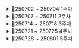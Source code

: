 <details> 
   <summary>📌250702 ~ 250704 1주차</summary>

<details> 
   <summary>250702 파이썬 1일차</summary> 

   - **✅ Situation** – 상황

   ***변수, 연산자, 데이터타입(자료의 형태)에 대한 학습***

   - **✅ Task** – 과제
   아래 내용 관련 문제들 주말에 공부하기
   
           1. 연산자 사용 중 실제 오류가 생길 수 있는 부분
               - ( ) 괄호로 우선 연산해야 하는 것들을 꼭 묶기
           2. 얕은복사 / 깊은복사 (원본 훼손되면 안되는 경우 주의하기)
           3. 컨테이너 자료형 중 매핑형
        
   - **✅ Action** – 행동
   학습 내용 복습하기
   
           1. 고정 소수점(Fixed Point)과 부동 소수점(Floating Point)
           2. 문자열 이스케이프 (\역슬래시)
           3. 논리연산 (우선순위 not > and > or)
           4. 컨테이너 자료형 중 시퀀스 형(list, tuple, range)
           5. 공통 연산자 (가변형 타입, 불가변형 타입 모두 동일하게 사용할 수 있는 연산자)
   
   - **✅ Result** – 결과
   아래 내용을 이해함
   
           1. 동등비교연산(자료형, 값) / 완전항등연산(주소, 자료형, 값)
           2. 단락평가(Short Circuit Evalution) - 하나면 참이면 어차피 참이기 때문에 거기서 평가를 멈춤
           3. 가변형 타입(list) vs 불가변형 타입(tuple, range)
</details>

<details> 
   <summary>250703 파이썬 2일차</summary> 

- **✅ Situation** – 상황

***제어문[조건문, 반복문(while)]에 대한 학습***

- **✅ Task** – 과제
아래 내용 관련 문제들 주말에 공부하기

        1. 조건문, 반복문에서 '가독성(짧은 줄), 실행시간 짧게, 메모리 적게' 할 수 있는 코드 작성
        2. 순서도 작성하는 방법 연습하기 (https://app.code2flow.com/)(https://draw.io)
        
- **✅ Action** – 행동
학습 내용 복습하기

        1. 간단한 if문, 다중 조건문
        2. while 문
        3. match~case문
            - ' _ ' (언더바)는 와일드카드라고 부르고 앞에 조건들을 제외한 모든 것을 포함
            - ' | ' (OR)은 또는을 의미. 둘 중에 하나라도 만족하면 참
            - ' * ' (별)은 앞에 값을 제외하고 나머지 요소들을 모두 저장하는 변수(패킹) 앞에 붙임

  - match~case문
  ```
  match 변수 or 값:
     case 값:
        실행문
  ```

- **✅ Result** – 결과
아래 내용을 이해함

        1. flag 변수 - 여러개의 조건문들이 하나의 상황에 의해서 함께 제어되어야 하는 경우
        2. := (왈러스 오퍼레이터, 바다코끼리 연산자) - 할당과 리턴을 동시에 하게 해줍니다.
  </details>

<details> 
   <summary>250704 파이썬 3일차</summary> 

<u>개인사정으로 독학</u>
- 파이썬 기초 2 제어문 ~ 기초 3 데코레이터
 </details>
 
</details>


<details> 
   <summary>📌250707 ~ 250711 2주차</summary>
<details> 
   <summary>250707 파이썬 4일차</summary> 

- **✅ Situation** – 상황
  
    ***함수, 문자열 출력, 정규식에 대한 학습***

- **✅ Task** – 과제
익숙하지 않은 내용 공부하기

        1. 정규식(Regular Expression)
            1. match()
            2. search()
            3. findall()
            4. finditer()
            - 정규식 패턴 찾기 사이트: https://regex101.com/
        
- **✅ Action** – 행동
학습 내용 복습하기

        1. List Comprehension
        - 기존 List를 사용해서 간단히 다른 리스트를 만드는 기법
        - [(변수에 적용할 수식) for (변수) in (for문이 돌아가는 범위)]
        2. 문자열 메소드
            1. split()
            2. replace()
            3. strip()
            4. join()
            5. format()

- **✅ Result** – 결과
아래 내용을 배움

        1. p = re.compile(r"^happy", re.I)
            - 정규식에는 raw string 표기를 습관적으로 붙여주기
        2. join은 split과 반대로 iterable 객체를 string으로 만들어줌
        3. re.sub()
            - 위치를 소괄호로 분리해서 1부터 순서대로 끊어서 부르는 그루핑과 연계해서많이 사용
</details>

<details> 
   <summary>250708 파이썬 5일차</summary> 

- **✅ Situation** – 상황

  ***모듈, 패키지, 클래스 기초에 대한 학습***

- **✅ Task** – 과제
아래 내용 관련 문제들 주말에 공부하기

        1. 예외 응용 하기
        
- **✅ Action** – 행동
학습 내용 복습하기

        1. 예외처리
            try:
            예외가 발생할 가능성이 있는 코드
            except:
            예외가 발생할 때 실행할 코드
            else:
            잘 실행되면 실행할 코드
            finally:
            되든 안되든 반드시 실행할 코드
        2. 코드를 작성하면서 발생할 수 있는 예외 처리 방법 2가지
            1. LBYL(Look Before You Leap)
            2. EAFP(It's Easier Ask Forgiveness Than Permission)
        3. 클래스 변수, 클래스 메서드, 인스턴스 변수, 인스턴스 메서드
        4. 예외처리시 하위예외를 먼저 작성하고 상위예외를 작성
        

- **✅ Result** – 결과
아래 내용을 배움

        1. 모듈명.변수 or 모듈명.함수() 정도까지로 import 해서 사용하는 것을 권장(어디 출신인지 안 쓰고도 해당 함수와 변수, 클래스를 불러올 수 있지만 권장안함)
        2. 객체 지향 언어와 절차 지향 언어의 차이
</details>

<details> 
   <summary>250709 파이썬 6일차</summary> 

- **Situation** – 상황
  
  ***클래스에 대한 심층 학습***

- **Task** – 과제
궁금한 부분 질문하거나 직접 해결하기

        1. 클래스 변수에 다차원 리스트(중첩 리스트) 사용했을 때 인스턴스 변수만 변경하고 싶어도 원본이 훼손됨
            - 원인 : 클래스 변수의 다차원(중첩) 리스트 객체는 모든 인스턴스가 공유하기 때문
            - 해결방법 : 깊은 복사(deepcopy)
    ```
        class Car:
        color_template = ['white', 'black', ['blue', 'silver']]

        def __init__(self, model, displacement, is_domestic):
            self.model = model
            self.displacement = displacement
            self.is_domestic = is_domestic
            import copy
            self.color = copy.deepcopy(Car.color_template)
    ```
        
- **Action** – 행동
학습 내용 복습하기

        1. 생략 가능한 정보는 디폴트 파라미터에 작성한다
        즉 꼭 입력이 필요한 정보는 디폴트 값을 주지 않는다
    ```
        def __init__(self, account, name, password, balance=0)
    ```
        2. int, bool, str, float, list, tuple, range 등 파이썬 자체 제공 클래스 외에도 사용자가 직접 새로운 클래스 만들 수 있음
        (함수도 클래스로 정의되어 있음, 파이썬은 클래스가 아닌 것이 없음)

        3. 부모클래스의 __init__()을 재사용, super() 사용해서 부모클래스 호출
    ```
        def __init__(self, is_tuned: bool = False, *args, **kwargs):
            super().__init__(*args, **kwargs)
    ```

        4. @property : 동작(함수)를 값(변수)처럼 사용하게 하는 데코레이터
            @get_pw.setter : @ property 의 짝궁인 setter
    
        

- **Result** – 결과
아래 내용을 배움

        1. 맹글링 - 파이썬에서 은닉성을 변칙처럼 구현
        2. 오버로딩
            - 클래스 내의 하나의 메소드가 여러개의 기능을 처리
            - 파이썬은 오버로딩 x
            - 연산자 오버로딩이라고 매직 메소드를 이용해서 눈속임
        3. 오버라이딩
             - 메소드를 재정의(덮어쓴다)
                - 메소드 뿐 아니라 속성도 오버라이팅
            - 부모한테 물려받은 메소드를 그대로 사용하지 않겠다는 의미
                - 자식 클래스에서 부모에게 있던 메소드를 고쳐쓰는 법
                - 상속이 되어야만 재정의 할 수 있다
                - 상속받은 메소드와 동일한 이름이어야 함
</details>

<details> 
   <summary>250710 데이터분석 1일차</summary> 

- **Situation** – 상황

    ***NumPy에 대한 학습***

- **Task** – 과제
궁금한 부분 질문하거나 직접 해결하기

        1. reshape
        배열의 총 원소 수는 그대로 유지한 채, 배열의 차원(shape) 을 새롭게 바꿈
    ```
        arr = np.array([1, 2, 3, 4, 5, 6, 7, 8, 9, 10, 11, 12])
        reshaped3 = arr.reshape(3, 1, -1)

        reshaped3.shape: (3, 1, 4)
        [[[ 1  2  3  4]]

        [[ 5  6  7  8]]

        [[ 9 10 11 12]]]

    ```

        2. np.nan, np.inf
            - Not a Number : 브로드캐스팅이 가능한, None을 의미하는 넘파이의 객체
            - infinite : 브로드캐스팅이 가능한, 결측치와는 구분된 처리하는 과정에서 잘못된 값 등을 채워넣기 위한 넘파이 객체
        
- **Action** – 행동
학습 내용 복습하기

        1. axis
            np.append(arr, values, axis)
            1. 2차원일 때
                - 행 : axis=0
                - 열 : axis=1
            2. 3차원일 때
                - 열 : axis=2
        2. 브로드캐스팅
            Numpy에서 shape가 다른 배열 간에도 산술 연산이 가능하게 하는 메커니즘
        3. 복원, 비복원 추출
            
    ```     
             a = np.array([1, 2, 3, 4, 5])
             np.random.choice(a, size=4, replace=True) #복원

    ```
    ```
             a = np.array([1, 2, 3, 4, 5])
             np.random.choice(a, 4, replace=False)#비복원
                
    ```

- **Result** – 결과
아래 내용을 배움

        1. str으로 된 자료가 있으면 나머지도 str으로 변환하기 때문에 두 번째줄 코드처럼 str으로 된 자료가 있으면 dtype으로 형변환 명시
    ```
        np.array([1.2, '2.1', 5.5]) # 형변환 주의
        np.array([1.2, '2.1', 5.5], dtype='float') # dtype으로 형변환 명시

    ```
        2. 난수를 만드는 알고리즘을 돌리는 최초의 같은 값으로 고정해서 사용
        
    ```
        import random  # 내장 파이썬

        random.seed(3) # 코드셀에 같이 넣어주시는 게 값을 실제로 윗 셀과 같도록 하는 방법
        random.randint(1, 100)

    ```
    ```
        np.random.randint(1,2) # 넘파이 min <= x < max (2 절대 안나옴)

        rng = np.random.default_rng(3) # 씨드 인스턴스
        rng.integers(low=1, high=3, size=1) # 넘파이 min <= x < max

    ```
</details>

<details> 
   <summary>250711 데이터분석 2일차</summary> 

- **Situation** – 상황

    ***Pandas에 대한 학습***

- **Task** – 과제
아래 내용 관련 문제들 주말에 공부하기

        1. Grouping Analysis

        2. Melt

        3. Pivot table

        4. Function Apply


- **Action** – 행동
학습 내용 복습하기

        1. 데이터프레임(dataframe)
            - 엑셀과 같이, 인덱스(index), 변수(column), 값(value)로 이루어진 데이터 구조
            - 판다스의 특수한 자료형
            - 2차원 자료 구조, Series가 합쳐진 형태 (Series : 1차원 배열 자료 구조, 브로드캐스팅 가능, numpy로 연산되고 관리됨)

        2. 파생변수: 이미 있는 데이터를 특정 컬럼의 조건에 따라 새로 알고싶은 형태로 파생시키는 것
            - df['over25'] = df.나이 >= 25
        3. del / drop (삭제)
            - del df['over25']
            - df.drop('지역', axis=1) # axis=0 행 / axis=1 열
        4. df을 합치기 위한 명령어
            1. merge : 중복 x, 추려서 합침
            2. concat : 
                - 행 기준 pd.concat(df, data)
                - 열 기준 pd.concat((df, data), axis=1)
                - 둘 다 가지고 있는 값만 추려서 리턴 pd.concat((df, data), join='inner')
            3. join : 조건을 걸어서 합침
    
    

- **Result** – 결과
아래 내용을 배움

        1. 기본 코드
            1. data = pd.DataFrame(data)

            2. data.info()
                : 개발자가 확인해야 자료로서의 구조를 보여줌
            3. data.describe(include='all')
                : 수집된 자료들의 경향성을 보여주기 위한 대푯값
            4. data.head(1) / data.tail(1)
                : 앞의 5줄까지 출력 / 뒤에 5줄까지 출력

        2. df2 = df.copy()
            : numpy처럼 pandas의 copy()도 deepcopy
        
        3. loc은 label 값으로 접근하고 iloc은 index 기준으로 접근
            - loc 시작인덱스 : 끝인덱스
            - iloc 시작인덱스 : 끝인덱스값 + 1
        4. 열, 행 으로 동작하는 판다스를 행, 열 순서로 동작하는 넘파이의 조건으로 가져오기 위해 loc사용
</details>

</details>


<details> 
   <summary>📌250714 ~ 250718 3주차</summary>
   
<details> 
   <summary>250714 데이터시각화 1일차</summary> 

- **Situation** – 상황

    ***데이터분석 EDA, matplotlib, seaborn에 대한 학습***

- **Task** – 과제
아래 내용 주말까지 공부하기

        1. Box Plot( 명목형 변수 x축, 연속형 변수 y축)
            1. Five-number Summary: 5가지 주요 통계량이 시각적으로 표현됨
            2. 여러 그룹 간 데이터를 비교할 때 유용
            3. 데이터의 신뢰구간과 이상치를 빠르게 확인할 수 있음
        2. male의 iqr 범위 / female의 iqr 범위 계산해서 이상치 값 찾기 문제(male 6개, female 1개)
            - 이상치 : 1.5 * iqr(The interquartile range(3분위수-1분위수)) 을 벗어난 값
        3. Barplot, 서브플롯 그리기
        4. Scatter Plot, Count Plot, distplot, kdeplot, Violin Plot, Heatmap, Pair Plot



- **Action** – 행동
학습 내용 복습하기

        1. 질적 변수의 종류(수학적 연산결과는 아무런 의미가 없음)
            - 명목형 : 변수나 크기가 순서에 대한 의미를 부여할 수 없는 경우
            - 순서형 : 변수가 어떤 기준에 따라 순서에 의미를 부여할 수 있는 경우

        2. 양적 변수의 종류(덧셈, 뺄셈 등의 연산 가능 + 의미있음)
            - 이산형 : 변수가 취할 수 있는 값을 하나하나 셀 수 있는 경우
            - 연속형 : 변수가 구간 안의 모든 값을 가질 수 있는 경우

        3. 그래프가 여러개의 데이터를 표현할 경우, 누락된 정보가 없는지 확인해봐야함
        
        4. Histograms
            1. 양적변수(연속형 변수)를 특정 구간으로 나눠서 그 범위에 해당하는 데이터의 '빈도'를 막대그래프로 표시
            2. 양적변수의 경향성(평균 근처에 값이 몰려있는지, 얼마나 몰려있는지 같은 특징을 파악)
        
    
    

- **Result** – 결과
아래 내용을 배움

        1. EDA와 CDA
            - 탐색적 데이터 분석(EDA) : 원 데이터(Raw data)를 가지고 유연하게 데이터를 탐색하고, 데이터의 특징과 구조로부터 얻은 정보를 바탕으로 통계모형을 만드는 분석방법
            - 확증적 데이터 분석(CDA) : 가설을 설정한 후, 수집한 데이터로 가설을 평가하고 추정하는 전통적인 분석
            - 탐색적 데이터 분석(EDA: Exploratory Data Analysis)는 기술통계
            - 확증적 데이터 분석(CDA: Confirmatory Data Analysis)는 추론통계

        2. Scatter Plots(산점도)
            - 양적변수와 양적변수 사이의 상관관계를 파악 - 상관관계, 이상치의 분포
        
        3. Stack Plots
            1.횡단적 관점과 종단적 관점을 하나의 그래프에 표현할 수 있음
            2. 누적된 각 데이터의 값자체 뿐 아니라 전체 중의 비율을 함께 보고, 변화량도 확인할 수 있음
            3. 시간에 따라 변화하는 값에 사용
        4. Seaborn
            1. Matplotlib을 기반으로 다양한 색상 테마와 통계용 차트 등의 기능을 추가한 시각화 패키지
            2.함수가 쉬우며 직관적으로 결과를 확인할 수 있음
            3.seaborn은 시각화용 패키지라서 결과를 직접 보여주지 않음
</details>

<details> 
   <summary>250715 데이터시각화 2일차</summary>
   
- **Situation** – 상황

    ***데이터 분석 방법론, EDA 기초, EDA를 위한 시각화 패키지(Matplotlib, Plotly)***

- **Task** – 과제
미니 프로젝트(데이터 활용 분석 및 시각화 진행)에서 EDA 실습하기

        1. 미니 프로젝트 주제 선정 및 데이터 탐색

- **Action** – 행동
학습 내용 복습하기

        1. PLOTLY
           - 인터랙티브 그래프 생성
           - fig 객체는 기본적으로 JSON 형식으로 데이터를 그림
           - 파이썬에서 Plotly로 그림을 그리는 방법은 3가지
              1. dict 형식으로 그리는 방법
                 : 가능은 하나 섬세하게 그래프를 그리려면 복잡하여 거의 쓰이지 않음
              2. Express를 통해서 그리는 방법
                 : px를 통해 템플릿으로 그래프를 빠르게 그리기 가능 (https://plotly.com/python/plotly-express/)
              3. Graph_objects를 통해서 그리는 방법
                 : 섬세한 커스터마이징이 가능, 그래프를 겹쳐그릴 수 있음(https://plotly.com/python/reference/)

        2. Scatter Plot

        3. Line Chart
        
        4. 시계열(Time Series) 그래프

        5. Bar Charts
           - 범주형 자료에 대한 카운팅, Category나 class에 대한 비교

           - 순위형 자료에 대해 카운팅할 때

           - 여러 범주형 변수에 대한 Overlay를 확인 가능
        6. Histogram

        7. Distribution Plot

        8. Box Plot & Violin Plot

        9. 트리맵

        10. Maps
        
- **Result** – 결과
아래 내용을 배움

        1. go.Figure
           - data : 데이터에 관한 정보
           - layout : 제목, 폰트, 축, 범례 등 레이아웃 설정 정보
           - go.update_layout : fig에 레이아웃 추가 업데이트
           - go.add_trace : fig에 시각요소 추가 삽입 (subplot, map, 추가 그래프 등)
           - go.make_subplots : 다중 그래프 그리기
        2. 데이터셋 불러와서 데이터 검토하기 위한 코드
           - .info()
           - .describe(include='all')
           - .head()
           - .tail()
           - .unique()
        3. Plotly Fundamentals
           - 데이터 레이블
           - 색상 차원
           - 템플릿
           - 구성
           - 높이, 너비 및 여백 조정
           - 눈금 형식 지정
           - 글꼴, 제목, 범례 항목 및 축 제목 설정
           - 축(Axes)
           - 서브플롯(Subplots)
</details>

<details> 
   <summary>250716 ~ 250718 미니 프로젝트 및 발표(총 3일)</summary>

- **Situation** – 상황

    ***데이터 활용 분석 및 시각화 진행 (데이터를 입력받고, 해당 데이터에 적합한 방식으로 시각화한다)***

- **Task** – 과제
1. 서울시 시민행복지수 통계 데이터 전처리(출처: 서울열린데이터광장)
2. streamlit application 구현

- **Action** – 행동
1. GitHub 공용 repository 생성 및 branches 생성
2. 2020~2024년도 서울시 자치구별, 항목별 행복지수 데이터 전처리
3. Plotly로 그래프, 차트 생성(시계열 그래프, 레이더 차트)
   1. 지역별 행복도 변화량(5개년) - 항목별 꺾은선 그래프(해당 지역의 2020~2024년도 행복 지수)
   2. 원하는 자치구 행복지수 비교 - 레이더 차트를 통한 시각적 비교(항목별 5개년 평균 점수 사용)
4. 삶의 만족도 5개 항목에 대한 중요에 따른 유사한 지역 추천 시스템

- **Result** – 결과
1. GitHub : (https://github.com/beening01/happy.git)
2. Streamlit : (https://happy-disticts.streamlit.app/)
</details>

</details>


<details> 
   <summary>📌250721 ~ 250725 4주차</summary>

<details>
   <summary>250721 SQL 1일차</summary>

- **Situation** – 상황

    ***SQL 기초 문법과 기본 SELECT 문 및 GROUP BY, 조건문 등을 중심으로 학습***  

- **Task** – 과제  
아래 SQL 쿼리를 직접 작성하여 동작 방식 이해하기

        1. 2019년 1분기 개봉 영화 중 관객수 10만 이상인 영화의 월별/유형별 관객 소계
        2. 상/하반기 구분 후, 매출 천만 이상 영화의 월별/유형별 관객 소계
        3. 부제가 있는 영화 개수 (':' 포함)
        4. 감독이 2명 이상일 때 쉼표(,) → 슬래시(/)로 바꾸어 출력

- **Action** – 행동  
기초 SQL 명령어와 데이터 형식, DB 개념 복습

        1. SQL 언어 구조 이해 (DML, DDL, DCL, TCL)
        2. SELECT ~ FROM ~ WHERE 기본 구문 실습
        3. 집계 함수 및 GROUP BY, ORDER BY 실습
        4. WHERE절에서의 다양한 조건문 사용
        5. DISTINCT, COUNT 함수 오류 주의사항 확인

- **Result** – 결과  

        1. SQL은 인덱스가 1부터 시작하며, SELECT 쿼리의 순서 및 문법 구조를 익힘
        2. 스키마(schema)와 데이터베이스(database)의 차이(MySQL에서는 유사)
        3. 데이터 웨어하우스, 데이터 마트, 레이크의 개념 정리
        4. 정형/반정형/비정형 데이터 유형 이해
        5. GROUP BY로 집계 시, SELECT 절에 포함된 컬럼 규칙 이해

*(학습 파일: `01_sql연습.sql`)*
</details>


<details>
   <summary>250722 SQL 2일차</summary>

- **Situation** – 상황

    ***테이블 간 관계를 탐색하기 위한 다양한 JOIN과 서브쿼리 학습***  

- **Task** – 과제  
다양한 JOIN과 서브쿼리 실습 문제 해결

        1. NEW YORK 근무 사원의 이름과 급여 조회
        2. emp와 dept를 조인해 사원명, 부서명 조회
        3. SMITH와 동일한 부서 사원 조회 (SMITH 제외)
        4. 사원-매니저 INNER JOIN / 매니저가 NULL인 경우 포함한 LEFT JOIN
        5. 40번 부서도 결과에 포함되는 OUTER JOIN 작성
        6. 급여 등급(salgrade) 조인을 통한 등급 확인

- **Action** – 행동  
JOIN 및 서브쿼리 활용 실습

        1. EQUI JOIN, NON-EQUI JOIN, OUTER JOIN, SELF JOIN 구조 익힘
        2. FROM 절에 서브쿼리(파생 테이블), SELECT 절 스칼라 서브쿼리 실습
        3. WHERE 절의 서브쿼리에 ANY, ALL, SOME 연산자 적용 방법 확인
        4. 다중 조인 시 테이블 별칭(alias) 및 ON 조건 활용법 숙지
        5. SQL의 동작순서: FROM -> WHERE -> (GROUP BY -> HAVING) -> SELECT -> ORDER BY -> LIMIT

- **Result** – 결과  

        1. INNER JOIN은 공통 컬럼이 양쪽 테이블에 존재할 때만 결과 출력
        2. OUTER JOIN은 NULL도 포함되므로 데이터 유실 방지 가능
        3. SELF JOIN은 한 테이블 내부 관계 탐색에 매우 효과적
        4. 서브쿼리는 복잡한 조건 분리 시 가독성과 성능 개선에 유리
        5. 서브쿼리 위치에 따라 사용 가능한 연산자가 다름을 이해

*(학습 파일: `02_JOIN.sql`, `03_subquery.sql`)*
</details>


<details>
   <summary>250723 SQL 3일차</summary>

- **Situation** – 상황

    ***DML(INSERT/UPDATE/DELETE), 제약조건(INTEGRITY), 인덱스(INDEX) 등 실무 활용 중심 학습***  

- **Task** – 과제  
실제 데이터 삽입/수정/삭제 및 성능 튜닝 실습

        1. emp01 테이블 생성 및 다양한 INSERT 방식 실습
        2. UPDATE/DELETE와 TRANSACTION(트랜잭션) 처리 연습
        3. PK, FK, UNIQUE, CHECK 등 제약조건 추가 및 삭제 실습
        4. ON DELETE / ON UPDATE 옵션의 동작 방식 확인
        5. INDEX 생성/삭제 및 성능 비교

- **Action** – 행동  
테이블 생성부터 인덱스까지 전체 흐름 실습

        1. INSERT 구문: 전체 칼럼 vs 특정 칼럼 입력 실습
        2. UPDATE 구문: 조건절 포함, 연산 포함, JOIN 기반 수정
        3. DELETE vs TRUNCATE 비교 실습
        4. 트랜잭션(SAVEPOINT, ROLLBACK, COMMIT) 흐름 테스트
        5. PRIMARY KEY와 FOREIGN KEY 설정 및 조회
        6. CREATE INDEX / DROP INDEX 명령어 실습

- **Result** – 결과  

        1. DML 명령어는 COMMIT을 기준으로 반영/취소 가능
        2. 제약조건을 통해 데이터 무결성 확보 (예: NULL 제한, 참조 무결성)
        3. ON DELETE CASCADE는 부모 삭제 시 자식 데이터 자동 삭제됨
        4. 인덱스는 검색 속도를 높이지만 INSERT/UPDATE 성능에는 영향을 줄 수 있음
        5. 클러스터형 인덱스는 실제 데이터 정렬까지 변경함, 보조 인덱스는 별도 구조로 관리됨

*(학습 파일: `04_DML-.sql`, `05_INTEGRITY-.sql`, `06_index-.sql`)*
</details>

<details>
  <summary>250724 SQL 4일차</summary>

- **Situation** – 상황  

    ***VIEW, WINDOW FUNCTION, Stored Procedure, Trigger에 대한 실습***  
    *(Stored Procedure와 Trigger는 아직 개념 수준의 이해)*

- **Task** – 과제  
VIEW와 WINDOW FUNCTION을 활용한 데이터 조회/분석,  
Stored Procedure·Trigger 기본 개념 및 작성법 체험

        1. VIEW 생성/삭제 및 DML 영향 확인
        2. 단일 테이블/조인 기반 VIEW 실습
        3. WINDOW FUNCTION으로 순위, 누적합, 이동평균 등 실습
        4. Stored Procedure 기본 작성·호출 개념 학습
        5. Trigger의 동작 구조와 예제 코드 개념 학습

- **Action** – 행동  
VIEW와 WINDOW FUNCTION의 다양한 활용 실습,  
Stored Procedure와 Trigger는 예제 중심으로 코드 작성 방식 파악

        1. CREATE VIEW / DROP VIEW 명령어 실습
        2. View를 통한 UPDATE·INSERT 시 원본 테이블 영향 확인
        3. RANK, DENSE_RANK, ROW_NUMBER 실습
        4. FIRST_VALUE, LAST_VALUE, LAG, LEAD 등으로 데이터 비교
        5. PERCENT_RANK, CUME_DIST, NTILE로 비율/그룹 분석
        6. Stored Procedure와 Function 작성법과 CALL 사용법 확인
        7. Trigger의 BEFORE/AFTER, OLD/NEW 개념 파악 및 예제 코드 분석

- **Result** – 결과  

        1. View를 통해 컬럼 은닉과 조인 결과를 간편하게 재사용 가능
        2. View에서의 DML은 원본 테이블의 제약조건을 그대로 따름
        3. Window Function으로 순위, 집계, 비율 등 다양한 분석 가능
        4. Stored Procedure는 반복 쿼리를 묶어 효율적으로 실행 가능
        5. Trigger는 DML 이벤트 발생 시 자동으로 후속 작업 실행 가능

*(학습 파일: `07_VIEW+WINDOWFUNCTION-.sql`, `08_STOREDPROCEDURE+TRIGGER-.sql`)*
</details>

<details>
  <summary>250725 SQL 5일차</summary>

- **Situation** – 상황  

    ***movies 테이블 정규화 및 VIEW, WINDOW FUNCTION, Partition 실습 진행***  
    *(Stored Procedure와 Trigger는 예제 중심의 개념 학습)*  
    *(ERD는 erdcloud를 활용하여 다대다 관계 설계 시각화)*

- **Task** – 과제 

        1. movies 테이블 정규화 및 N:M 관계 테이블 설계
        2. CREATE VIEW / DROP VIEW 명령어 실습 및 DML 영향 확인
        3. RANK, DENSE_RANK, ROW_NUMBER 등 순위 함수 실습
        4. LAG, LEAD, FIRST_VALUE, LAST_VALUE 등 비교 함수 실습
        5. Stored Procedure 작성법과 CALL 사용법 확인

- **Action** – 행동  
정규화된 ERD 설계 후 파티션 테이블 생성 및 분석 함수 실습

        1. movies 테이블을 기준으로 제작사·배급사·수입사 N:M 테이블 설계
        2. erdcloud로 정규화된 ERD 시각화 작성
        3. VIEW를 활용한 컬럼 은닉 및 조인 결과 재사용 실습
        4. VIEW 기반 UPDATE·INSERT 시 원본 테이블 영향 확인
        5. WINDOW FUNCTION으로 순위·누적합·그룹 분석 수행
        6. Stored Procedure 예제 작성 및 CALL 명령으로 실행
        7. Trigger 동작 구조 확인 및 BEFORE/AFTER 트리거 분석
        8. movies_p 테이블에 RANGE Partition 적용 후 조건별 쿼리 실행
        9. EXPLAIN으로 Partition 유무에 따른 성능 차이 비교

- **Result** – 결과  

        1. 정규화를 통해 데이터 중복 제거 및 무결성 향상
        2. VIEW를 통한 재사용 가능한 쿼리 구조 구성 가능
        3. VIEW 기반 DML은 원본 테이블 제약조건을 그대로 따름
        4. WINDOW FUNCTION으로 다양한 형태의 순위 및 분석 가능
        5. Stored Procedure로 반복 로직을 효율적으로 관리 가능
        6. Trigger로 특정 이벤트 시 자동화 처리 구조 이해
        7. RANGE Partition을 활용해 조건 범위 내 쿼리 성능 향상 확인

*(학습 파일: `07_VIEW+WINDOWFUNCTION-.sql`, `08_STOREDPROCEDURE+TRIGGER-.sql`, `09_partition.sql`, erdcloud ERD 이미지 포함)*
</details>

</details>


<details> 
   <summary>📌250728 ~ 250801 5주차</summary>


<details>
  <summary>250728 Docker 1일차 및 시험</summary>

- **Situation** – 상황  

    ***Docker의 기본 개념과 실습 명령어를 학습하고, AI 엔지니어링 '데이터 분석과 웹 서비스' 교과목 평가 응시***  
    *(Notion 문서: 01-Docker, 02-Docker 학습 완료)*

- **Task** – 과제  
Docker 환경과 이미지/컨테이너의 구조 및 동작 원리를 이해하고,  
기본 명령어를 활용해 컨테이너 생성·실행·삭제 등을 실습 

        1. Docker 개념(이미지, 컨테이너, 레지스트리) 이해
        2. 주요 명령어 학습: run, ps, exec, stop, rm, images 등
        3. -p, -v, --name, --rm 등 run 옵션별 의미 실습
        4. nginx 기반 컨테이너 생성 및 포트 연결 실습
        5. 마운트 경로 지정 및 HTML 페이지 노출 확인


- **Action** – 행동  
Notion 자료 기반으로 핵심 명령어와 옵션의 기능을 정리하고  
직접 실습하며 Docker 컨테이너 기반 웹 서버를 구축

        1. docker run -d -p 8000:80 nginx 명령으로 컨테이너 실행
        2. docker exec -it [컨테이너명] bash 로 내부 접근
        3. docker cp로 외부 HTML 파일을 컨테이너로 복사
        4. -v 옵션으로 마운트된 로컬 경로 → 컨테이너 경로 연동 확인
        5. localhost:포트번호 접속 시 웹 페이지 정상 노출 확인

- **Result** – 결과  

        1. Docker의 핵심 구조(이미지-컨테이너-레지스트리) 흐름을 명확히 이해
        2. run, ps, exec, stop, rm 등 주요 CLI 명령어 숙련도 향상
        3. nginx 컨테이너 기반 웹 서버를 직접 실행하며 마운트/포트 실습 완료

</details>

<details>
  <summary>250728 Docker 2일차</summary>

- **Situation** – 상황  

    ***Docker의 이미지 구조, 컨테이너 라이프사이클, Dockerfile 작성법을 학습***  
    *(Notion 문서: 03~05-Docker 학습 완료)*

- **Task** – 과제  
Docker의 내부 작동 원리를 이해하고,  
이미지 생성 → 컨테이너 실행 → 상태 확인 및 삭제까지의 흐름을 실습.  
또한 Dockerfile을 활용해 사용자 정의 이미지를 빌드하고 실행.

        1. Docker 이미지의 계층 구조와 read-only 원리 학습
        2. 컨테이너 상태 변화 (running, stopped 등) 이해
        3. 컨테이너 로그/파일 시스템 확인 및 복사 방법 실습
        4. Dockerfile 작성법과 주요 명령어 (`FROM`, `WORKDIR`, `COPY`, `CMD`) 학습
        5. Dockerfile 기반 이미지 빌드 및 실행


- **Action** – 행동
Docker CLI 및 Dockerfile을 활용해 실습 중심으로 명령어 사용법과 이미지 구조를 학습

        1. docker history 명령으로 이미지 레이어 구조 확인
        2. docker diff 명령으로 컨테이너 변경 내역 추적
        3. docker logs / cp 명령으로 컨테이너 내부 정보 접근 실습
        4. Dockerfile에 FROM, WORKDIR, COPY, EXPOSE, CMD 등을 정의하여 이미지 생성
        5. docker build -t 커스텀 이미지 생성 후 run 명령으로 컨테이너 실행
        6. EXPOSE된 포트를 -p 옵션으로 연결하여 웹 애플리케이션 확인


- **Result** – 결과  

        1. 이미지의 레이어 구조 및 컨테이너의 read/write 방식에 대한 이해 향상
        2. 컨테이너의 상태 및 로그를 CLI로 확인하는 법을 익힘
        3. Dockerfile을 통해 반복적인 컨테이너 설정을 자동화 가능하다는 점 체감
        4. 커스텀 이미지를 직접 빌드하고 실행함으로써 Docker 개발 흐름을 전체적으로 이해
        5. 실무에서 Docker를 사용한 환경 배포, 이식성 확보, 반복 설정 자동화의 가능성을 인식함


</details>



